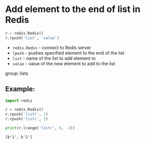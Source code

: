 # Add element to the end of list in Redis

```python
r = redis.Redis()
r.rpush('list', 'value')
```

- `redis.Redis` - connect to Redis server
- `lpush` - pushes specified element to the end of the list
- `list` - name of the list to add element to
- `value` - value of the new element to add to the list

group: lists

## Example: 
```python
import redis

r = redis.Redis()
r.rpush('listr', 1)
r.rpush('listr', 2)

print(r.lrange('listr', 0, -1))
```
```
[b'1', b'2']

```


